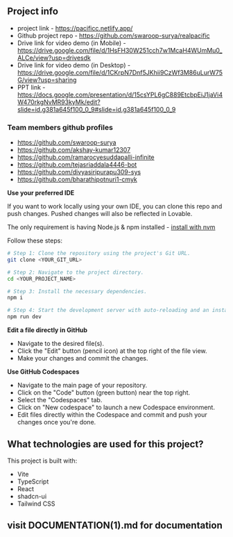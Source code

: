 


## Project info

- project link - https://pacificc.netlify.app/
- Github project repo -  https://github.com/swaroop-surya/realpacific
- Drive link for video demo (in Mobile) - https://drive.google.com/file/d/1HsFH30W251cch7w1McaH4WUmMu0_ALCe/view?usp=drivesdk
- Drive link for video demo (in Desktop) -https://drive.google.com/file/d/1CKrpN7Dnf5JKhii9CzWf3M86uLurW75G/view?usp=sharing
- PPT link - https://docs.google.com/presentation/d/15csYPL6gC889EtcbpEiJ1jaVi4W470rkgNvMR93kyMk/edit?slide=id.g381a645f100_0_9#slide=id.g381a645f100_0_9


### Team members github profiles 
- https://github.com/swaroop-surya
- https://github.com/akshay-kumar12307
- https://github.com/ramarocyesuddapalli-infinite
- https://github.com/tejasriaddala4446-bot
- https://github.com/divyasiripurapu309-sys
- https://github.com/bharathipotnuri1-cmyk





**Use your preferred IDE**

If you want to work locally using your own IDE, you can clone this repo and push changes. Pushed changes will also be reflected in Lovable.

The only requirement is having Node.js & npm installed - [install with nvm](https://github.com/nvm-sh/nvm#installing-and-updating)

Follow these steps:

```sh
# Step 1: Clone the repository using the project's Git URL.
git clone <YOUR_GIT_URL>

# Step 2: Navigate to the project directory.
cd <YOUR_PROJECT_NAME>

# Step 3: Install the necessary dependencies.
npm i

# Step 4: Start the development server with auto-reloading and an instant preview.
npm run dev
```

**Edit a file directly in GitHub**

- Navigate to the desired file(s).
- Click the "Edit" button (pencil icon) at the top right of the file view.
- Make your changes and commit the changes.

**Use GitHub Codespaces**

- Navigate to the main page of your repository.
- Click on the "Code" button (green button) near the top right.
- Select the "Codespaces" tab.
- Click on "New codespace" to launch a new Codespace environment.
- Edit files directly within the Codespace and commit and push your changes once you're done.

## What technologies are used for this project?

This project is built with:

- Vite
- TypeScript
- React
- shadcn-ui
- Tailwind CSS

## visit DOCUMENTATION(1).md for documentation
